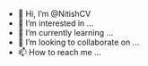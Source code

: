 - 👋 Hi, I’m @NitishCV
- 👀 I’m interested in ...
- 🌱 I’m currently learning ...
- 💞️ I’m looking to collaborate on ...
- 📫 How to reach me ...

<!---
NitishCV/NitishCV is a ✨ special ✨ repository because its `README.md` (this file) appears on your GitHub profile.
You can click the Preview link to take a look at your changes.
--->
